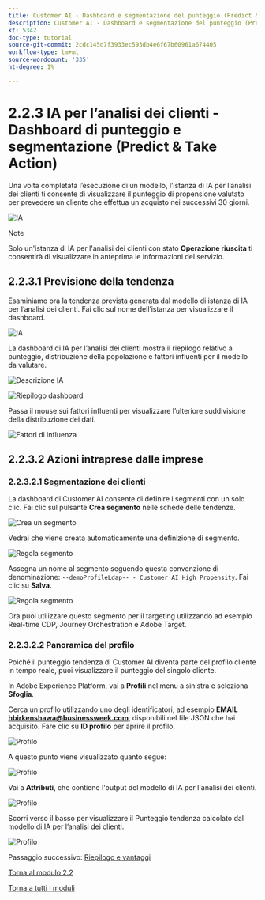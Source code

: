 ```yaml
---
title: Customer AI - Dashboard e segmentazione del punteggio (Predict & Take Action)
description: Customer AI - Dashboard e segmentazione del punteggio (Predict & Take Action)
kt: 5342
doc-type: tutorial
source-git-commit: 2cdc145d7f3933ec593db4e6f67b60961a674405
workflow-type: tm+mt
source-wordcount: '335'
ht-degree: 1%

---
```


# 2.2.3 IA per l’analisi dei clienti - Dashboard di punteggio e segmentazione (Predict &amp; Take Action)

Una volta completata l’esecuzione di un modello, l’istanza di IA per l’analisi dei clienti ti consente di visualizzare il punteggio di propensione valutato per prevedere un cliente che effettua un acquisto nei successivi 30 giorni.

![IA](./images/caimodels.png)

>[!NOTE]
>
>Solo un&#39;istanza di IA per l&#39;analisi dei clienti con stato **Operazione riuscita** ti consentirà di visualizzare in anteprima le informazioni del servizio.

## 2.2.3.1 Previsione della tendenza

Esaminiamo ora la tendenza prevista generata dal modello di istanza di IA per l’analisi dei clienti. Fai clic sul nome dell’istanza per visualizzare il dashboard.

![IA](./images/caimodels1.png)

La dashboard di IA per l’analisi dei clienti mostra il riepilogo relativo a punteggio, distribuzione della popolazione e fattori influenti per il modello da valutare.

![Descrizione IA](./images/caidescription.png)

![Riepilogo dashboard](./images/caidashboard.png)

Passa il mouse sui fattori influenti per visualizzare l’ulteriore suddivisione della distribuzione dei dati.

![Fattori di influenza](./images/caiinfluencefactors.png)

## 2.2.3.2 Azioni intraprese dalle imprese

### 2.2.3.2.1 Segmentazione dei clienti

La dashboard di Customer AI consente di definire i segmenti con un solo clic. Fai clic sul pulsante **Crea segmento** nelle schede delle tendenze.

![Crea un segmento](./images/caiinfluencefactors1.png)

Vedrai che viene creata automaticamente una definizione di segmento.

![Regola segmento](./images/caicreatesegment.png)

Assegna un nome al segmento seguendo questa convenzione di denominazione: `--demoProfileLdap-- - Customer AI High Propensity`. Fai clic su **Salva**.

![Regola segmento](./images/caicreatesegment1.png)

Ora puoi utilizzare questo segmento per il targeting utilizzando ad esempio Real-time CDP, Journey Orchestration e Adobe Target.

### 2.2.3.2.2 Panoramica del profilo

Poiché il punteggio tendenza di Customer AI diventa parte del profilo cliente in tempo reale, puoi visualizzare il punteggio del singolo cliente.

In Adobe Experience Platform, vai a **Profili** nel menu a sinistra e seleziona **Sfoglia**.

Cerca un profilo utilizzando uno degli identificatori, ad esempio **EMAIL hbirkenshawa@businessweek.com**, disponibili nel file JSON che hai acquisito. Fare clic su **ID profilo** per aprire il profilo.

![Profilo](./images/profile1.png)

A questo punto viene visualizzato quanto segue:

![Profilo](./images/profile2.png)

Vai a **Attributi**, che contiene l&#39;output del modello di IA per l&#39;analisi dei clienti.

![Profilo](./images/profile3.png)

Scorri verso il basso per visualizzare il Punteggio tendenza calcolato dal modello di IA per l’analisi dei clienti.

![Profilo](./images/profile4.png)

Passaggio successivo: [Riepilogo e vantaggi](./summary.md)

[Torna al modulo 2.2](./intelligent-services.md)

[Torna a tutti i moduli](./../../../overview.md)
